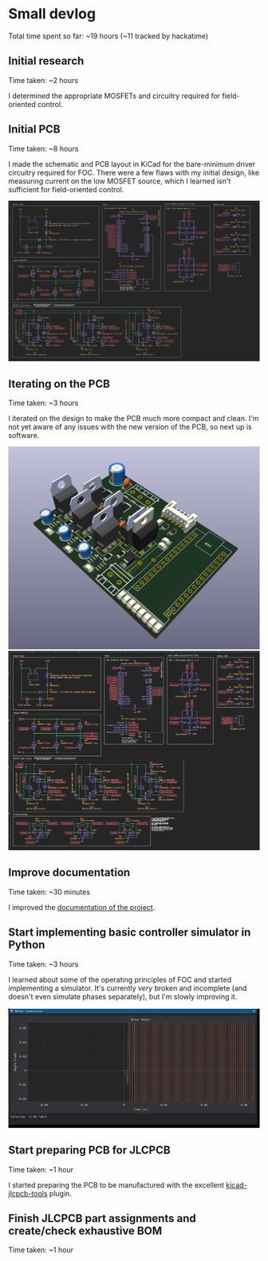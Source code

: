 # Small devlog

Total time spent so far: ~19 hours (~11 tracked by hackatime)

## Initial research
Time taken: ~2 hours

I determined the appropriate MOSFETs and circuitry required for field-oriented control.

## Initial PCB
Time taken: ~8 hours

I made the schematic and PCB layout in KiCad for the bare-minimum driver circuitry required for FOC. There were a few flaws with my initial design, like measuring current on the low MOSFET source, which I learned isn't sufficient for field-oriented control.

![](assets/schematic0.png)

## Iterating on the PCB
Time taken: ~3 hours

I iterated on the design to make the PCB much more compact and clean. I'm not yet aware of any issues with the new version of the PCB, so next up is software.

![](assets/board.png)
![](assets/schematic.png)

## Improve documentation
Time taken: ~30 minutes

I improved the [documentation of the project](https://github.com/Glitch752/focMotorController/blob/472c54bfc41076d94987bcc05ba8eb1525c3219e/README.md).

## Start implementing basic controller simulator in Python
Time taken: ~3 hours

I learned about some of the operating principles of FOC and started implementing a simulator. It's currently _very_ broken and incomplete (and doesn't even simulate phases separately), but I'm slowly improving it.

![](assets/gui1.png)

## Start preparing PCB for JLCPCB
Time taken: ~1 hour

I started preparing the PCB to be manufactured with the excellent [kicad-jlcpcb-tools](https://github.com/Bouni/kicad-jlcpcb-tools) plugin.

## Finish JLCPCB part assignments and create/check exhaustive BOM
Time taken: ~1 hour